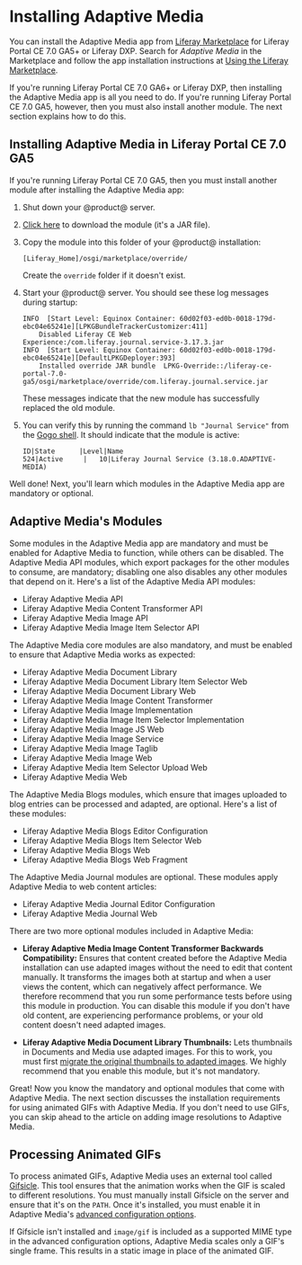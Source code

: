 # Installing Adaptive Media [](id=installing-adaptive-media)

You can install the Adaptive Media app from 
[Liferay Marketplace](https://web.liferay.com/marketplace) 
for Liferay Portal CE 7.0 GA5+ or Liferay DXP. Search for *Adaptive Media* in 
the Marketplace and follow the app installation instructions at 
[Using the Liferay Marketplace](/discover/portal/-/knowledge_base/7-0/using-the-liferay-marketplace). 

If you're running Liferay Portal CE 7.0 GA6+ or Liferay DXP, then installing the 
Adaptive Media app is all you need to do. If you're running Liferay Portal CE 
7.0 GA5, however, then you must also install another module. The next section 
explains how to do this. 

## Installing Adaptive Media in Liferay Portal CE 7.0 GA5 [](id=installing-adaptive-media-in-liferay-portal-ce-7-0-ga5)

If you're running Liferay Portal CE 7.0 GA5, then you must install another 
module after installing the Adaptive Media app: 

1.  Shut down your @product@ server. 

2.  [Click here](https://web.liferay.com/documents/4426623/103634825/com.liferay.journal.service.jar/4ba168ec-9e1a-41cb-ab27-f7473eb0085c) 
    to download the module (it's a JAR file). 

3.  Copy the module into this folder of your @product@ installation: 

        [Liferay_Home]/osgi/marketplace/override/

    Create the `override` folder if it doesn't exist. 

4.  Start your @product@ server. You should see these log messages during 
    startup: 

        INFO  [Start Level: Equinox Container: 60d02f03-ed0b-0018-179d-ebc04e65241e][LPKGBundleTrackerCustomizer:411] 
            Disabled Liferay CE Web Experience:/com.liferay.journal.service-3.17.3.jar
        INFO  [Start Level: Equinox Container: 60d02f03-ed0b-0018-179d-ebc04e65241e][DefaultLPKGDeployer:393] 
            Installed override JAR bundle  LPKG-Override::/liferay-ce-portal-7.0-ga5/osgi/marketplace/override/com.liferay.journal.service.jar

    These messages indicate that the new module has successfully replaced the 
    old module. 

5.  You can verify this by running the command `lb "Journal Service"` from the 
    [Gogo shell](/develop/reference/-/knowledge_base/7-0/using-the-felix-gogo-shell). 
    It should indicate that the module is active: 

        ID|State      |Level|Name
        524|Active     |   10|Liferay Journal Service (3.18.0.ADAPTIVE-MEDIA)

Well done! Next, you'll learn which modules in the Adaptive Media app are 
mandatory or optional. 

## Adaptive Media's Modules [](id=adaptive-medias-modules)

Some modules in the Adaptive Media app are mandatory and must be enabled for 
Adaptive Media to function, while others can be disabled. The Adaptive Media API 
modules, which export packages for the other modules to consume, are mandatory; 
disabling one also disables any other modules that depend on it. Here's a list 
of the Adaptive Media API modules: 

-   Liferay Adaptive Media API
-   Liferay Adaptive Media Content Transformer API
-   Liferay Adaptive Media Image API
-   Liferay Adaptive Media Image Item Selector API 

The Adaptive Media core modules are also mandatory, and must be enabled to 
ensure that Adaptive Media works as expected: 

-   Liferay Adaptive Media Document Library
-   Liferay Adaptive Media Document Library Item Selector Web
-   Liferay Adaptive Media Document Library Web
-   Liferay Adaptive Media Image Content Transformer
-   Liferay Adaptive Media Image Implementation
-   Liferay Adaptive Media Image Item Selector Implementation
-   Liferay Adaptive Media Image JS Web
-   Liferay Adaptive Media Image Service
-   Liferay Adaptive Media Image Taglib
-   Liferay Adaptive Media Image Web
-   Liferay Adaptive Media Item Selector Upload Web
-   Liferay Adaptive Media Web

The Adaptive Media Blogs modules, which ensure that images uploaded to  blog 
entries can be processed and adapted, are optional. Here's a list of these 
modules: 

-   Liferay Adaptive Media Blogs Editor Configuration
-   Liferay Adaptive Media Blogs Item Selector Web
-   Liferay Adaptive Media Blogs Web
-   Liferay Adaptive Media Blogs Web Fragment

The Adaptive Media Journal modules are optional. These modules apply Adaptive 
Media to web content articles: 

-   Liferay Adaptive Media Journal Editor Configuration
-   Liferay Adaptive Media Journal Web

There are two more optional modules included in Adaptive Media: 

-   **Liferay Adaptive Media Image Content Transformer Backwards Compatibility:** 
    Ensures that content created before the Adaptive Media installation can use
    adapted images without the need to edit that content manually. It transforms
    the images both at startup and when a user views the content, which can
    negatively affect performance. We therefore recommend that you run some
    performance tests before using this module in production. You can disable
    this module if you don't have old content, are experiencing performance
    problems, or your old content doesn't need adapted images. 

-   **Liferay Adaptive Media Document Library Thumbnails:** Lets thumbnails in 
    Documents and Media use adapted images. For this to work, you must first 
    [migrate the original thumbnails to adapted images](/discover/portal/-/knowledge_base/7-0/migrating-documents-and-media-thumbnails-to-adaptive-media). 
    We highly recommend that you enable this module, but it's not mandatory. 

Great! Now you know the mandatory and optional modules that come with Adaptive 
Media. The next section discusses the installation requirements for using 
animated GIFs with Adaptive Media. If you don't need to use GIFs, you can skip 
ahead to the article on adding image resolutions to Adaptive Media. 

## Processing Animated GIFs [](id=processing-animated-gifs)

To process animated GIFs, Adaptive Media uses an external tool called 
[Gifsicle](https://www.lcdf.org/gifsicle). 
This tool ensures that the animation works when the GIF is scaled to different 
resolutions. You must manually install Gifsicle on the server and ensure that
it's on the `PATH`. Once it's installed, you must enable it in Adaptive Media's
[advanced configuration options](/discover/portal/-/knowledge_base/7-0/advanced-configuration-options). 

If Gifsicle isn't installed and `image/gif` is included as a supported MIME type
in the advanced configuration options, Adaptive Media scales only a GIF's single
frame. This results in a static image in place of the animated GIF. 
